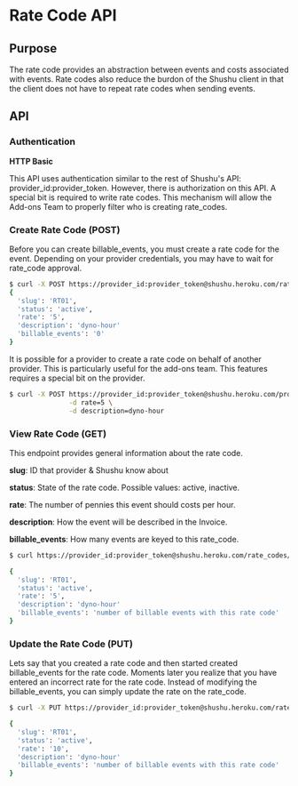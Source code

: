 # Rate Code API

## Purpose

The rate code provides an abstraction between events and costs associated with events.
Rate codes also reduce the burdon of the Shushu client in that the client does not
have to repeat rate codes when sending events.

## API

### Authentication

**HTTP Basic**

This API uses authentication similar to the rest of Shushu's API: provider_id:provider_token. 
However, there is authorization on  this API. A special bit is required to write rate codes.
This mechanism will allow the Add-ons Team to properly filter who is creating rate_codes.

### Create Rate Code (POST)

Before you can create billable_events, you must create a rate code for the event. 
Depending on your provider credentials, you may have to wait for rate_code approval.

```bash
$ curl -X POST https://provider_id:provider_token@shushu.heroku.com/rate_codes -d rate=5 -d description=dyno-hour
{
  'slug': 'RT01',
  'status': 'active',
  'rate': '5',
  'description': 'dyno-hour'
  'billable_events': '0'
}
```

It is possible for a provider to create a rate code on behalf of another provider. This is 
particularly useful for the add-ons team. This features requires a special bit on the provider.

```bash
$ curl -X POST https://provider_id:provider_token@shushu.heroku.com/providers/:target_provier_id/rate_codes \
               -d rate=5 \
               -d description=dyno-hour
```

### View Rate Code (GET)

This endpoint provides general information about the rate code.

**slug**: <String> ID that provider & Shushu know about

**status**: <String> State of the rate code. Possible values: active, inactive.

**rate**: <Integer> The number of pennies this event should costs per hour.

**description**: <String> How the event will be described in the Invoice.

**billable_events**: <Integer> How many events are keyed to this rate_code.


```bash
$ curl https://provider_id:provider_token@shushu.heroku.com/rate_codes/:rate_code_slug

{
  'slug': 'RT01',
  'status': 'active',
  'rate': '5',
  'description': 'dyno-hour'
  'billable_events': 'number of billable events with this rate code'
}
```

### Update the Rate Code (PUT)

Lets say that you created a rate code and then started created billable_events for the rate code.
Moments later you realize that you have entered an incorrect rate for the rate code. 
Instead of modifying the billable_events, you can simply update the rate on the rate_code.

```bash
$ curl -X PUT https://provider_id:provider_token@shushu.heroku.com/rate_codes/:rate_code_slug -d rate=10

{
  'slug': 'RT01',
  'status': 'active',
  'rate': '10',
  'description': 'dyno-hour'
  'billable_events': 'number of billable events with this rate code'
}
```